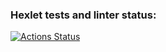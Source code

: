 ### Hexlet tests and linter status:
[![Actions Status](https://github.com/AmoreSoS/frontend-project-44/workflows/hexlet-check/badge.svg)](https://github.com/AmoreSoS/frontend-project-44/actions)
